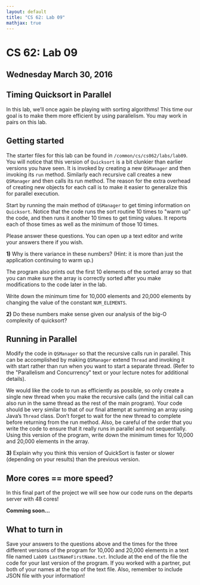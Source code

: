 ```yaml
---
layout: default
title: "CS 62: Lab 09"
mathjax: true
---
```


# CS 62: Lab 09

## Wednesday March 30, 2016

## Timing Quicksort in Parallel

In this lab, we’ll once again be playing with sorting algorithms! This time our goal is to make them more efficient by using parallelism. You may work in pairs on this lab.


## Getting started

The starter files for this lab can be found in `/common/cs/cs062/labs/lab09`. You will notice that this version of `Quicksort` is a bit clunkier than earlier versions you have seen. It is invoked by creating a new `QSManager` and then invoking its `run` method. Similarly each recursive call creates a new `QSManager` and then calls its run method. The reason for the extra overhead of creating new objects for each call is to make it easier to generalize this for parallel execution.

Start by running the main method of `QSManager` to get timing information on `Quicksort`. Notice that the code runs the sort routine 10 times to "warm up" the code, and then runs it another 10 times to get timing values. It reports each of those times as well as the minimum of those 10 times.

Please answer these questions. You can open up a text editor and write your answers there if you wish.

__1)__ Why is there variance in these numbers? (Hint: it is more than just the application continuing to warm up.)

The program also prints out the first 10 elements of the sorted array so that you can make sure the array is correctly sorted after you make modifications to the code later in the lab.

Write down the minimum time for 10,000 elements and 20,000 elements by changing the value of the constant `NUM_ELEMENTS`.

__2)__ Do these numbers make sense given our analysis of the big-O complexity of quicksort?

## Running in Parallel

Modify the code in `QSManager` so that the recursive calls run in parallel. This can be accomplished by making `QSManager` extend `Thread` and invoking it with start rather than run when you want to start a separate thread. (Refer to the "Parallelism and Concurrency" text or your lecture notes for additional details).

We would like the code to run as efficiently as possible, so only create a single new thread when you make the recursive calls (and the initial call can also run in the same thread as the rest of the main program). Your code should be very similar to that of our final attempt at summing an array using Java’s `Thread` class. Don’t forget to wait for the new thread to complete before returning from the run method. Also, be careful of the order that you write the code to ensure that it really runs in parallel and not sequentially. Using this version of the program, write down the minimum times for 10,000 and 20,000 elements in the array.

__3)__ Explain why you think this version of QuickSort is faster or slower (depending on your results) than the previous version.


## More cores == more speed?

In this final part of the project we will see how our code runs on the departs server with 48 cores!

__Comming soon...__

## What to turn in

Save your answers to the questions above and the times for the three different versions of the program for 10,000 and 20,000 elements in a text file named `Lab09 LastNameFirstName.txt`. Include at the end of the file the code for your last version of the program. If you worked with a partner, put both of your names at the top of the text file. Also, remember to include JSON file with your information!
